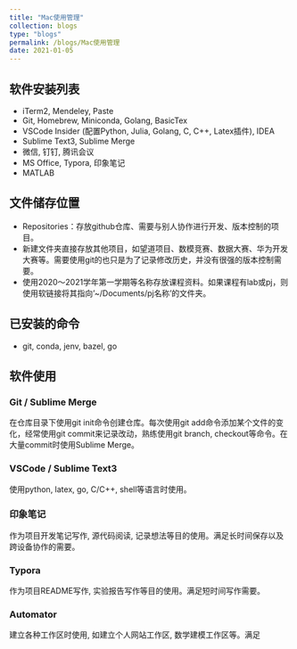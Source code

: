 ```yaml
---
title: "Mac使用管理"
collection: blogs
type: "blogs"
permalink: /blogs/Mac使用管理
date: 2021-01-05
---
```


## 软件安装列表
* iTerm2, Mendeley, Paste
* Git, Homebrew, Miniconda, Golang, BasicTex
* VSCode Insider (配置Python, Julia, Golang, C, C++, Latex插件), IDEA
* Sublime Text3, Sublime Merge
* 微信, 钉钉, 腾讯会议
* MS Office, Typora, 印象笔记
* MATLAB

## 文件储存位置
* Repositories：存放github仓库、需要与别人协作进行开发、版本控制的项目。
* 新建文件夹直接存放其他项目，如望道项目、数模竞赛、数据大赛、华为开发大赛等。需要使用git的也只是为了记录修改历史，并没有很强的版本控制需要。
* 使用2020～2021学年第一学期等名称存放课程资料。如果课程有lab或pj，则使用软链接将其指向’~/Documents/pj名称’的文件夹。

## 已安装的命令
* git, conda, jenv, bazel, go

## 软件使用
### Git / Sublime Merge
在仓库目录下使用git init命令创建仓库。每次使用git add命令添加某个文件的变化，经常使用git commit来记录改动，熟练使用git branch, checkout等命令。在大量commit时使用Sublime Merge。

### VSCode / Sublime Text3
使用python, latex, go, C/C++, shell等语言时使用。

### 印象笔记
作为项目开发笔记写作, 源代码阅读, 记录想法等目的使用。满足长时间保存以及跨设备协作的需要。

### Typora
作为项目README写作, 实验报告写作等目的使用。满足短时间写作需要。

### Automator
建立各种工作区时使用, 如建立个人网站工作区, 数学建模工作区等。满足
